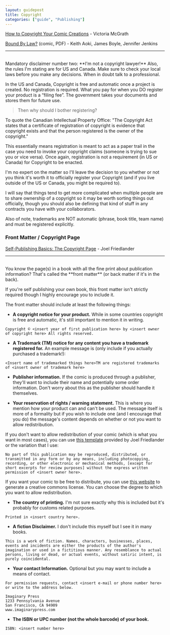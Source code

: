 ```yaml
---
layout: guidepost
title: Copyright
categories: ["guide", "Publishing"]
---
```


[How to Copyright Your Comic Creations](http://info.legalzoom.com/copyright-comic-creations-27168.html) - Victoria McGrath

[Bound By Law?](http://www.thepublicdomain.org/wp-content/uploads/2009/04/bound-by-law-duke-edition.pdf) (comic, PDF) - Keith Aoki, James Boyle, Jennifer Jenkins

<hr><br>
Mandatory disclaimer number two: **I'm not a copyright lawyer!** Also, the rules I'm stating are for US and Canada. Make sure to check your local laws before you make any decisions. When in doubt talk to a professional.

In the US and Canada, Copyright is free and automatic once a project is created. No registration is required. What you pay for when you DO register your product is a “filing fee”. The government takes your documents and stores them for future use.

> Then why should I bother registering?

To quote the Canadian Intellectual Property Office: "The Copyright Act states that a certificate of registration of copyright is evidence that copyright exists and that the person registered is the owner of the copyright."

This essentially means registration is meant to act as a paper trail in the case you need to invoke your copyright claims (someone is trying to sue you or vice versa). Once again, registration is not a requirement (in US or Canada) for Copyright to be enacted.

I'm no expert on the matter so I'll leave the decision to you whether or not you think it's worth it to officially register your Copyright (and if you live outside of the US or Canada, you might be required to).

I will say that things tend to get more complicated when multiple people are to share ownership of a copyright so it may be worth sorting things out officially, though you should also be defining that kind of stuff in any contracts you have with your collaborators.

Also of note, trademarks are NOT automatic (phrase, book title, team name) and must be registered explicitly.

### Front Matter / Copyright Page

[Self-Publishing Basics: The Copyright Page](https://www.thebookdesigner.com/2009/10/self-publishing-basics-the-copyright-page/) - Joel Friedlander

<hr><br>
You know the page(s) in a book with all the fine print about publication information? That's called the **front matter** (or back matter if it's in the back).

If you're self publishing your own book, this front matter isn't strictly required though I highly encourage you to include it.

The front matter should include at least the following things:

- **A copyright notice for your product.** While in some countries copyright is free and automatic, it's still important to mention it in writing.

```
Copyright © <insert year of first publication here> by <insert owner of copyright here> All rights reserved.
```

- **A Trademark (TM) notice for any content you have a trademark registered for.** An example message is (only include if you actually purchased a trademark!):

```
<Insert name of trademarked things here>TM are registered trademarks of <insert owner of trademark here>
```

- **Publisher information.** If the comic is produced through a publisher, they'll want to include their name and potentially some order information. Don't worry about this as the publisher should handle it themselves.

- **Your reservation of rights / warning statement.** This is where you mention how your product can and can't be used. The message itself is more of a formality but if you wish to include one (and I encourage that you do) the message's content depends on whether or not you want to allow redistribution.

If you don't want to allow redistribution of your comic (which is what you want in most cases), you can use [this template](https://www.thebookdesigner.com/2010/01/copyright-page-samples-you-can-copy-and-paste-into-your-book/) provided by Joel Friedlander or the variation that I use:

```
No part of this publication may be reproduced, distributed, or transmitted in any form or by any means, including photocopying, recording, or other electronic or mechanical methods, [except for short excerpts for review purposes] without the express written permission of <insert owner here>.
```

If you want your comic to be free to distribute, you can use [this website](https://creativecommons.org/choose/) to generate a creative commons license. You can choose the degree to which you want to allow redistribution.

- **The country of printing.** I'm not sure exactly why this is included but it's probably for customs related purposes.

```
Printed in <insert country here>.
```

- **A fiction Disclaimer.** I don't include this myself but I see it in many books.

```
This is a work of fiction. Names, characters, businesses, places, events and incidents are either the products of the author's imagination or used in a fictitious manner. Any resemblance to actual persons, living or dead, or actual events, without satiric intent, is purely coincidental.
```

- **Your contact Information.** Optional but you may want to include a means of contact.

```
For permission requests, contact <insert e-mail or phone number here> or write to the address below.

Imaginary Press
1233 Pennsylvania Avenue
San Francisco, CA 94909
www.imaginarypress.com
```

- **The ISBN or UPC number (not the whole barcode) of your book.**

```
ISBN: <insert number here>
```
